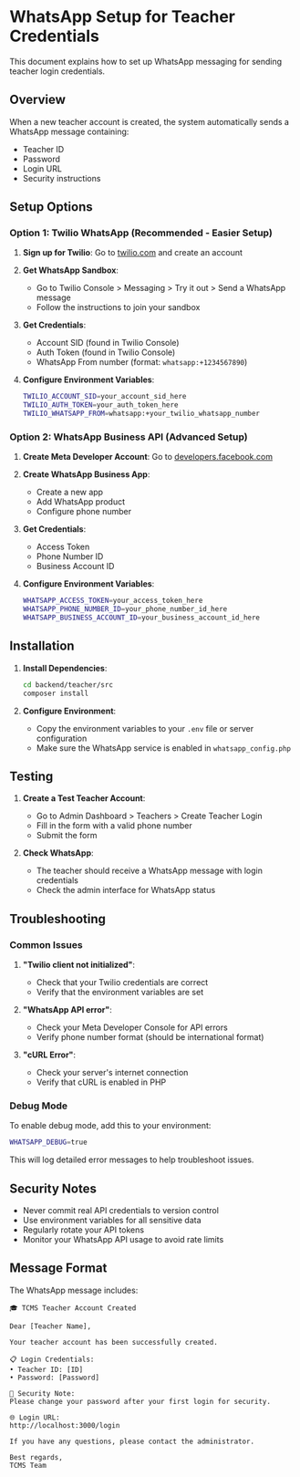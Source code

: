 # WhatsApp Setup for Teacher Credentials

This document explains how to set up WhatsApp messaging for sending teacher login credentials.

## Overview

When a new teacher account is created, the system automatically sends a WhatsApp message containing:
- Teacher ID
- Password
- Login URL
- Security instructions

## Setup Options

### Option 1: Twilio WhatsApp (Recommended - Easier Setup)

1. **Sign up for Twilio**: Go to [twilio.com](https://www.twilio.com) and create an account
2. **Get WhatsApp Sandbox**: 
   - Go to Twilio Console > Messaging > Try it out > Send a WhatsApp message
   - Follow the instructions to join your sandbox
3. **Get Credentials**:
   - Account SID (found in Twilio Console)
   - Auth Token (found in Twilio Console)
   - WhatsApp From number (format: `whatsapp:+1234567890`)

4. **Configure Environment Variables**:
   ```bash
   TWILIO_ACCOUNT_SID=your_account_sid_here
   TWILIO_AUTH_TOKEN=your_auth_token_here
   TWILIO_WHATSAPP_FROM=whatsapp:+your_twilio_whatsapp_number
   ```

### Option 2: WhatsApp Business API (Advanced Setup)

1. **Create Meta Developer Account**: Go to [developers.facebook.com](https://developers.facebook.com)
2. **Create WhatsApp Business App**:
   - Create a new app
   - Add WhatsApp product
   - Configure phone number
3. **Get Credentials**:
   - Access Token
   - Phone Number ID
   - Business Account ID

4. **Configure Environment Variables**:
   ```bash
   WHATSAPP_ACCESS_TOKEN=your_access_token_here
   WHATSAPP_PHONE_NUMBER_ID=your_phone_number_id_here
   WHATSAPP_BUSINESS_ACCOUNT_ID=your_business_account_id_here
   ```

## Installation

1. **Install Dependencies**:
   ```bash
   cd backend/teacher/src
   composer install
   ```

2. **Configure Environment**:
   - Copy the environment variables to your `.env` file or server configuration
   - Make sure the WhatsApp service is enabled in `whatsapp_config.php`

## Testing

1. **Create a Test Teacher Account**:
   - Go to Admin Dashboard > Teachers > Create Teacher Login
   - Fill in the form with a valid phone number
   - Submit the form

2. **Check WhatsApp**:
   - The teacher should receive a WhatsApp message with login credentials
   - Check the admin interface for WhatsApp status

## Troubleshooting

### Common Issues

1. **"Twilio client not initialized"**:
   - Check that your Twilio credentials are correct
   - Verify that the environment variables are set

2. **"WhatsApp API error"**:
   - Check your Meta Developer Console for API errors
   - Verify phone number format (should be international format)

3. **"cURL Error"**:
   - Check your server's internet connection
   - Verify that cURL is enabled in PHP

### Debug Mode

To enable debug mode, add this to your environment:
```bash
WHATSAPP_DEBUG=true
```

This will log detailed error messages to help troubleshoot issues.

## Security Notes

- Never commit real API credentials to version control
- Use environment variables for all sensitive data
- Regularly rotate your API tokens
- Monitor your WhatsApp API usage to avoid rate limits

## Message Format

The WhatsApp message includes:
```
🎓 TCMS Teacher Account Created

Dear [Teacher Name],

Your teacher account has been successfully created.

📋 Login Credentials:
• Teacher ID: [ID]
• Password: [Password]

🔐 Security Note:
Please change your password after your first login for security.

🌐 Login URL:
http://localhost:3000/login

If you have any questions, please contact the administrator.

Best regards,
TCMS Team
``` 